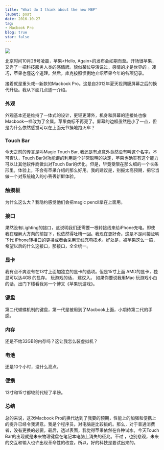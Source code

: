 ```yaml
---
title: "What do I think about the new MBP"
lauout: post
date: 2016-10-27
tag:
- Macbook Pro
blog: true
star: false
---
```


<img src="{{site.url}}/assets/images/mbp.jpg">

北京时间10月28号凌晨，苹果<Hello, Again>的发布会如期而至。开场很苹果，又秀了一把科技服务人类的感情牌。貌似某位导演说过，感情的才是世界的 。凑巧，苹果也懂这个道理。然后，库克按照惯例地介绍苹果今年的各项记录。

接着就是重头戏--新款的Macbook Pro。这是自2012年夏天视网膜屏幕之后的换代升级。我从下面几点逐一介绍。

### 外观

外观基本还是维持了一体式的设计，更轻更薄外，机身和屏幕的连接处也像 Macbook一样改为了金属。苹果商标不再亮了。屏幕的边框虽然是小了一点，但是为什么依然感觉可以在上面无节操地跑火车？

### Touch Bar

今天之前的传言是叫Magic Touch Bar, 我还是有点意外竟然没有叫这个名字。不可否认，Touch Bar对功能键的利用是个非常聪明的决定，苹果也确实有这个能力可以让其他软件商做出对Touch Bar的优化。但是，毕竟受限在那么细的一个长条形里，体验上，不会有苹果介绍的那么好用。我的建议是，别报太高预期，把它当做一个对系统输入的小丢丢新鲜体验。

### 触摸板
为什么这么大？我隐约感觉他们会把magic pencil拿在上面用。

### 接口

果然没有Lighting的接口，这说明我们还需要一根转接线来给iPhone充电。即使我在理解大方向的前提下，也依然得吐槽一回。我现在更好奇，这是不是间接证明下代 iPhone转接口的更换或者会采用无线充电技术。好处是，被苹果这么一搞，希望以后的什么这接口，那接口，全全统一。

### 显卡

我有点不爽没有在13寸上面加独立的显卡的选项。但是15寸上面 AMD的显卡，独显可以达4GB 的显存。 玩游戏的话， 建议入。 如果你要说我用Mac 玩游戏小白的话，出门下楼看我另一个博文《苹果玩游戏》。

### 键盘

第二代蝴蝶机制的键盘，第一代是被用到了Macbook上面，小期待第二代的手感。

### 内存

还是不给32GB的内存吗？这让我怎么装虚拟机？

### 电池

还是10个小时，没什么亮点。

### 便携

13寸和15寸都较前代轻了半磅。

### 总结

总的来说，这次Macbook Pro的换代达到了我要的预期，性能上的加强和便携上的提升已经令我满意。我是个程序员，对电脑是比较挑的。那么，对于普通消费者，没有更换的必要。最后，透过表面，我觉得苹果依然在各种试水，今天Touch Bar的出现就是未来物理键盘在笔记本电脑上消失的征兆。不过 ，也别悲观，未来的交互和输入也许出现革命性的改变，所以，好的科技是要试出来的。
